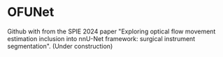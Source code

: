 # OFUNet
Github with from the SPIE 2024 paper "Exploring optical flow movement estimation inclusion into nnU-Net framework: surgical instrument segmentation". (Under construction)

